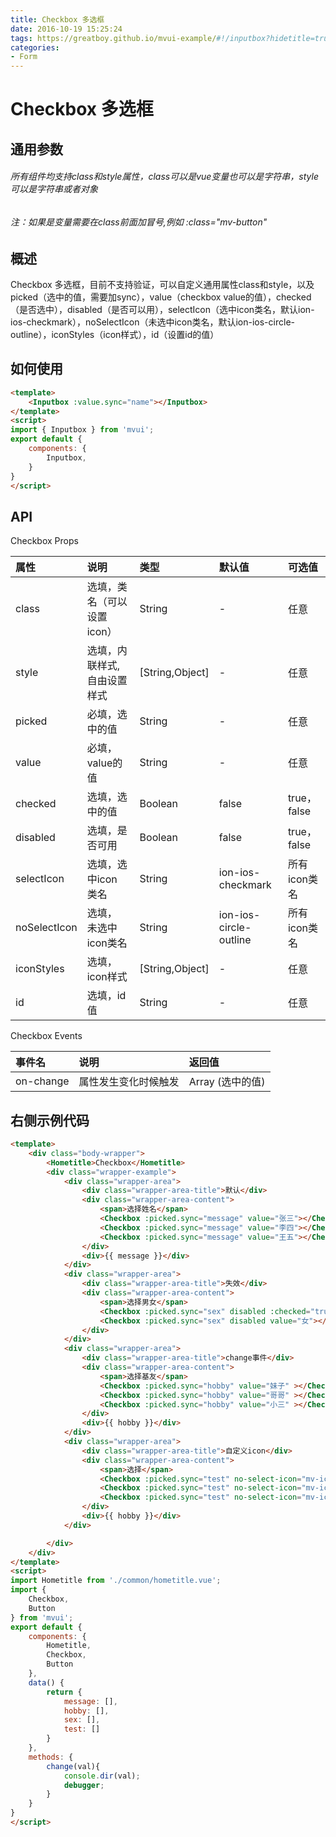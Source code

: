 ```yaml
---
title: Checkbox 多选框
date: 2016-10-19 15:25:24
tags: https://greatboy.github.io/mvui-example/#!/inputbox?hidetitle=true
categories:
- Form
---
```



# Checkbox 多选框

## 通用参数
###### 所有组件均支持class和style属性，class可以是vue变量也可以是字符串，style可以是字符串或者对象
###### 注：如果是变量需要在class前面加冒号,例如 :class="mv-button"


## 概述
Checkbox 多选框，目前不支持验证，可以自定义通用属性class和style，以及picked（选中的值，需要加sync），value（checkbox value的值），checked（是否选中），disabled（是否可以用），selectIcon（选中icon类名，默认ion-ios-checkmark），noSelectIcon（未选中icon类名，默认ion-ios-circle-outline），iconStyles（icon样式），id（设置id的值）


            

## 如何使用

``` html
<template>
    <Inputbox :value.sync="name"></Inputbox>
</template>
<script>
import { Inputbox } from 'mvui';
export default {
    components: {
        Inputbox,
    }
} 
</script>
```




## API

Checkbox Props

|     属性       | 说明                       |        类型       |    默认值       |    可选值             |
| :------------- |:-------------------------- | :----------------  | :------------|    :-----------------|
|    class      | 选填，类名（可以设置icon）    |    String          |      -       |     任意              |
|    style      | 选填，内联样式,自由设置样式    |   [String,Object] |      -        |     任意              |
|    picked      | 必填，选中的值               |    String          |       -       |       任意           |
|    value       | 必填，value的值            |    String          |      -         |  任意                |
|   checked      | 选填，选中的值             |    Boolean          |      false    |    true，false        |
|    disabled    | 选填，是否可用             |   Boolean           |     false      |true，false|
|    selectIcon  | 选填，选中icon 类名        |   String            |  ion-ios-checkmark |   所有icon类名   |
|    noSelectIcon| 选填， 未选中icon类名      |   String            | ion-ios-circle-outline |  所有icon类名  |
|    iconStyles  | 选填，icon样式            |   [String,Object]         |     -        |   任意         |
|    id          | 选填，id值                |   String           |     -     |   任意         |


Checkbox Events

|     事件名      | 说明                       |        返回值       | 
| :------------- |:-------------------------- | :----------------  |
|    on-change    |    属性发生变化时候触发     |        Array (选中的值)         |



## 右侧示例代码

``` html
<template>
    <div class="body-wrapper">
        <Hometitle>Checkbox</Hometitle>
        <div class="wrapper-example">
            <div class="wrapper-area">
                <div class="wrapper-area-title">默认</div>
                <div class="wrapper-area-content">
                    <span>选择姓名</span>
                    <Checkbox :picked.sync="message" value="张三"></Checkbox>
                    <Checkbox :picked.sync="message" value="李四"></Checkbox>
                    <Checkbox :picked.sync="message" value="王五"></Checkbox>
                </div>
                <div>{{ message }}</div>
            </div>
            <div class="wrapper-area">
                <div class="wrapper-area-title">失效</div>
                <div class="wrapper-area-content">
                    <span>选择男女</span>
                    <Checkbox :picked.sync="sex" disabled :checked="true" value="男"></Checkbox>
                    <Checkbox :picked.sync="sex" disabled value="女"></Checkbox>
                </div>
            </div>
            <div class="wrapper-area">
                <div class="wrapper-area-title">change事件</div>
                <div class="wrapper-area-content">
                    <span>选择基友</span>
                    <Checkbox :picked.sync="hobby" value="妹子" ></Checkbox>
                    <Checkbox :picked.sync="hobby" value="哥哥" ></Checkbox>
                    <Checkbox :picked.sync="hobby" value="小三" ></Checkbox>
                </div>
                <div>{{ hobby }}</div>
            </div>
            <div class="wrapper-area">
                <div class="wrapper-area-title">自定义icon</div>
                <div class="wrapper-area-content">
                    <span>选择</span>
                    <Checkbox :picked.sync="test" no-select-icon="mv-icon-round-add" select-icon="mv-icon-round-add-fill" value="test1" ></Checkbox>
                    <Checkbox :picked.sync="test" no-select-icon="mv-icon-round-add" select-icon="mv-icon-round-add-fill" value="test2" ></Checkbox>
                    <Checkbox :picked.sync="test" no-select-icon="mv-icon-round-add" select-icon="mv-icon-round-add-fill" value="test3" ></Checkbox>
                </div>
                <div>{{ hobby }}</div>
            </div>

        </div>
    </div>
</template>
<script>
import Hometitle from './common/hometitle.vue';
import {
    Checkbox,
    Button
} from 'mvui';
export default {
    components: {
        Hometitle,
        Checkbox,
        Button
    },
    data() {
        return {
            message: [],
            hobby: [],
            sex: [],
            test: []
        }
    },
    methods: {
        change(val){
            console.dir(val);
            debugger;
        }
    }
}
</script>


```
























